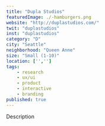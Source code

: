 ```yaml
---
title: "Dupla Studios"
featuredImage: ./-hamburgers.png
website: "http://duplastudios.com/"
twit: "duplastudios"
inst: "duplastudios"
category: "D"
city: "Seattle"
neighborhood: "Queen Anne"
size: "Small (1-10)"
location: ['','']
tags:
    - research
    - ux/ui
    - product
    - interactive
    - branding
published: true
---
```


Description
